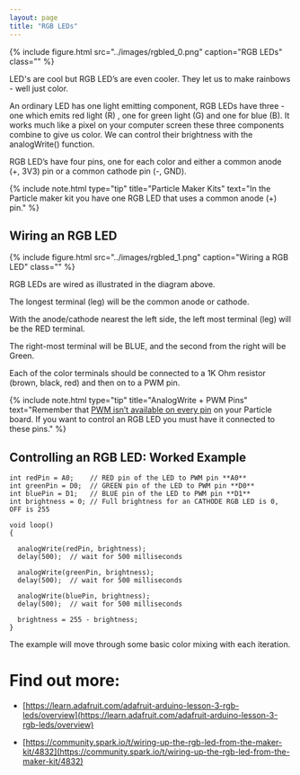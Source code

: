 ```yaml
---
layout: page
title: "RGB LEDs"
---
```


{% include figure.html src="../images/rgbled_0.png" caption="RGB LEDs" class="" %}

LED's are cool but RGB LED’s are even cooler. They let us to make rainbows - well just color. 

An ordinary LED has one light emitting component, RGB LEDs have three - one which emits red light (R) , one for green light (G) and one for blue (B). It works much like a pixel on your computer screen these three components combine to give us color.  We can control their brightness with the analogWrite() function.

RGB LED’s have four pins, one for each color and either a common anode (+, 3V3) pin or a common cathode pin (-, GND). 

{% include note.html type="tip" title="Particle Maker Kits" text="In the Particle maker kit you have one RGB LED that uses a common anode (+) pin." %}


## Wiring an RGB LED


{% include figure.html src="../images/rgbled_1.png" caption="Wiring a RGB LED" class="" %}

RGB LEDs are wired as illustrated in the diagram above.

The longest terminal (leg) will be the common anode or cathode. 

With the anode/cathode nearest the left side, the left most terminal (leg) will be the RED terminal.

The right-most terminal will be BLUE, and the second from the right will be Green.

Each of the color terminals should be connected to a 1K Ohm resistor (brown, black, red) and then on to a PWM pin. 


{% include note.html type="tip" title="AnalogWrite + PWM Pins" text="Remember that [PWM isn’t available on every pin](../pwm) on your Particle board. If you want to control an RGB LED you must have it connected to these pins." %}

## Controlling an RGB LED: Worked Example


````
int redPin = A0;    // RED pin of the LED to PWM pin **A0**
int greenPin = D0;  // GREEN pin of the LED to PWM pin **D0**
int bluePin = D1;   // BLUE pin of the LED to PWM pin **D1**
int brightness = 0; // Full brightness for an CATHODE RGB LED is 0, OFF is 255

void loop()
{

  analogWrite(redPin, brightness);
  delay(500);  // wait for 500 milliseconds 

  analogWrite(greenPin, brightness);
  delay(500);  // wait for 500 milliseconds 

  analogWrite(bluePin, brightness);
  delay(500);  // wait for 500 milliseconds 
  
  brightness = 255 - brightness;
}

````

The example will move through some basic color mixing with each iteration. 

# Find out more:

* [https://learn.adafruit.com/adafruit-arduino-lesson-3-rgb-leds/overview](https://learn.adafruit.com/adafruit-arduino-lesson-3-rgb-leds/overview)

* [https://community.spark.io/t/wiring-up-the-rgb-led-from-the-maker-kit/4832](https://community.spark.io/t/wiring-up-the-rgb-led-from-the-maker-kit/4832)

